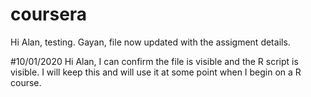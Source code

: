 # coursera
Hi Alan, testing.
Gayan, file now updated with the assigment details.

#10/01/2020
Hi Alan, I can confirm the file is visible and the R script is visible. I will keep this and will use it at some point when I begin on a R course.
